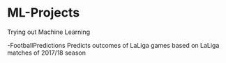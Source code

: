 # ML-Projects

Trying out Machine Learning

-FootballPredictions
 Predicts outcomes of LaLiga games based on LaLiga matches of 2017/18 season
